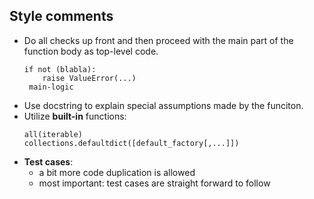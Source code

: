 Style comments
---
* Do all checks up front and then proceed with the main part of 
the function body as top-level code. 
    ```
    if not (blabla):
        raise ValueError(...)
     main-logic
     ```
* Use docstring to explain special assumptions made by the funciton. 
* Utilize **built-in** functions: 
    ```
    all(iterable)
    collections.defaultdict([default_factory[,...]])
    ```
* **Test cases**: 
    - a bit more code duplication is allowed
    - most important: test cases are straight forward to follow
